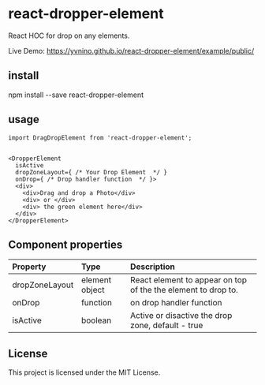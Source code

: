 # react-dropper-element
React HOC for drop on any elements.

Live Demo: https://yvnino.github.io/react-dropper-element/example/public/

## install

npm install --save react-dropper-element

## usage

```
import DragDropElement from 'react-dropper-element';


<DropperElement 
  isActive 
  dropZoneLayout={ /* Your Drop Element  */ }
  onDrop={ /* Drop handler function  */ }>
  <div>
    <div>Drag and drop a Photo</div>
    <div> or </div>
    <div> the green element here</div>
  </div>
</DropperElement>

```


## Component properties

Property        |       Type         |       Description
:---------------|:-------------------|:--------------------------------
dropZoneLayout | element object  | React element to appear on top of the the element to drop to.
onDrop | function  | on drop handler function
isActive | boolean  | Active or disactive the drop zone, default - true

## License

This project is licensed under the MIT License.
